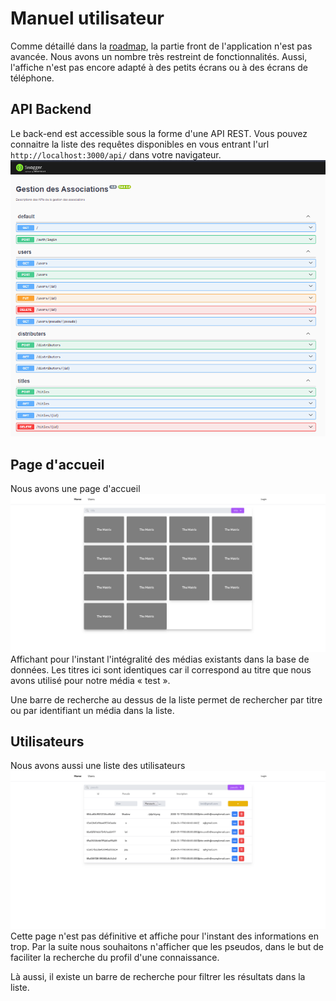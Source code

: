 # Manuel utilisateur
Comme détaillé dans la <a href="./ROADMAP.md">roadmap</a>, la partie front de l'application n'est pas avancée. Nous avons un nombre très restreint de fonctionnalités. Aussi, l'affiche n'est pas encore adapté à des petits écrans ou à des écrans de téléphone.


## API Backend
Le back-end est accessible sous la forme d'une API REST. Vous pouvez connaitre la liste des requêtes disponibles en vous entrant l'url `http://localhost:3000/api/` dans votre navigateur.
<img src="images/swagger.png"/>


## Page d'accueil
Nous avons une page d'accueil
<img src="images/toListHomePage.png"/>
Affichant pour l'instant l'intégralité des médias existants dans la base de données. Les titres ici sont identiques car il correspond au titre que nous avons utilisé pour notre média « test ».

Une barre de recherche au dessus de la liste permet de rechercher par titre ou par identifiant un média dans la liste.

## Utilisateurs
Nous avons aussi une liste des utilisateurs
<img src="images/toListUsersList.png">
Cette page n'est pas définitive et affiche pour l'instant des informations en trop. Par la suite nous souhaitons n'afficher que les pseudos, dans le but de faciliter la recherche du profil d'une connaissance.

Là aussi, il existe un barre de recherche pour filtrer les résultats dans la liste.